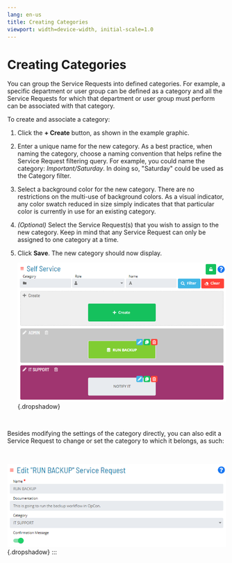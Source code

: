 ```yaml
---
lang: en-us
title: Creating Categories
viewport: width=device-width, initial-scale=1.0
---
```


#  Creating Categories

You can group the Service Requests into defined categories. For example,
a specific department or user group can be defined as a category and all
the Service Requests for which that department or user group must
perform can be associated with that category.

To create and associate a category:

1.  Click the **+ Create** button, as shown in the example graphic.

2.  Enter a unique name for the new category. As a best practice, when
    naming the category, choose a naming convention that helps refine
    the Service Request filtering query. For example, you could name the
    category: *Important/Saturday*. In doing so, \"Saturday\" could be
    used as the Category filter.

3.  Select a background color for the new category. There are no
    restrictions on the multi-use of background colors. As a visual
    indicator, any color swatch reduced in size simply indicates that
    that particular color is currently in use for an existing category.

4.  *(Optional)* Select the Service Request(s) that you
    wish to assign to the new category. Keep in mind that any Service
    Request can only be assigned to one category at a time.

5.  Click **Save**. The new category should now display.

    ![New Category     Created](../../../Resources/Images/SM/Creating-Categories_4.png "New Category Created"){.dropshadow}

 

Besides modifying the settings of the category directly, you can also
edit a Service Request to change or set the category to which it
belongs, as such:

 

![Editing Service Request Category](../../../Resources/Images/SM/Creating-Categories_5.png "Editing Service Request Category"){.dropshadow}
:::

 

